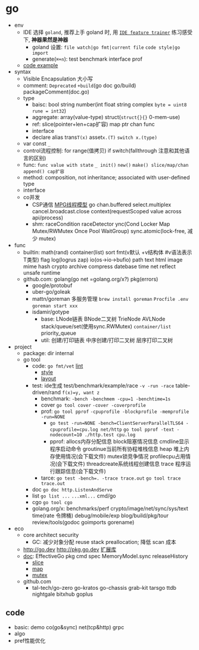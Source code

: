 # go

- env
  - IDE 选择 `goland`, 推荐上手 goland 时, 用 [`IDE feature trainer`](https://plugins.jetbrains.com/plugin/8554-ide-features-trainer) 练习感受下, **神器果然是神器**
    - goland 设置: `file watch|go fmt|current file` `code style|go import`
    - generate(`⌘+n`): test benchmark interface prof
  - [code example](https://github.com/daydaygo/coder/tree/main/src/go)
- syntax
  - Visible Encapsulation 大小写
  - comment: `Deprecated` `+build`(go doc go/build) packageComment(doc.go)
  - type
    - baisc: bool string number(int float string complex `byte = uint8` `rune = int32`)
    - aggregate: array(value-type) struct(`struct{}{}` 0-mem-use)
    - ref: slice(pointer+len+cap扩容) map ptr chan func
    - interface
    - declare alias trans`T(x)` asset`x.(T)` `switch x.(type)`
  - var const `_`
  - control流程控制: for range(值拷贝) if switch(fallthrough 注意和其他语言的区别)
  - func: `func value with state` `_ init()` `new()` `make() slice/map/chan` `append() cap扩容`
  - method: composition, not inheritance; associated with user-defined type
  - interface
  - co并发
    - CSP通信 [MPG线程模型](https://povilasv.me/go-scheduler/) go chan.buffered select.multiplex cancel.broadcast.close context(requestScoped value across api/process)
    - shm: raceCondition raceDetector ync(Cond Locker Map Mutex/RWMutex Once Pool WaitGroup) sync.atomic(lock-free, 减少 mutex)
- func
  - builtin: math(rand) container(list) sort fmt(v默认 +v结构体 #v语法表示 T类型) flag log(logrus zap) io(os->io->bufio) path text html image mime hash crypto archive compress datebase time net reflect unsafe runtime
  - github.com: golang(go net =golang.org/x?) pkg(errors)
    - google/protobuf
    - uber-go/goleak
    - mattn/goreman 多服务管理 `brew install goreman` `Procfile .env` `goreman start xxx`
    - isdamir/gotype
      - base: LNode链表 BNode二叉树 TrieNode AVLNode stack/queue/set(使用sync.RWMutex) `container/list` priority_queue
      - util: 创建/打印链表 中序创建/打印二叉树 层序打印二叉树
- project
  - package: dir internal
  - go tool
    - code: `go fmt/vet` [lint](https://golangci-lint.run/)
      - [style](https://github.com/golang/go/wiki/CodeReviewComments)
      - [layout](https://github.com/golang-standards/project-layout/blob/master/README_zh.md)
    - test: ide生成 test/benchmark/example/race `-v -run -race` table-driven/rand `f(x)=y, want z`
      - benchmark: `-bench -benchmem -cpu=1 -benchtime=1s`
      - cover `go tool cover` `-cover -coverprofile`
      - prof: `go tool pprof` `-cpuprofile -blockprofile -memprofile -run=NONE`
        - `go test -run=NONE -bench=ClientServerParallelTLS64 -cpuprofile=cpu.log net/http` `go tool pprof -text -nodecount=10 ./http.test cpu.log`
        - pprof: allocs内存分配信息 block阻塞情况信息 cmdline显示程序启动命令 groutinue当前所有协程堆栈信息 heap 堆上内存使用情况(会下载文件) mutex锁竞争情况 profilecpu占用情况(会下载文件) threadcreate系统线程创建信息 trace 程序运行跟踪信息(会下载文件)
      - tarce: `go test -bench=. -trace trace.out` `go tool trace trace.out`
    - doc `go doc http.ListenAndServe`
    - list `go list ...` `...xml...` cmd/go
    - cgo `go tool cgo`
    - golang.org/x: benchmarks/perf crypto/image/net/sync/sys/text time(rate 令牌桶) debug/mobile/exp blog/build/pkg/tour review/tools(godoc goimports gorename)
- eco
  - core architect security
    - GC: 减少对象分配 reuse stack preallocation; 降低 scan 成本
  - http://go.dev http://pkg.go.dev [扩展库](http://golang.org/x)
  - [doc](http://golang.org/doc): EffectiveGo pkg cmd spec MemoryModel.sync releaseHistory
    - [slice](https://blog.golang.org/slices-intro)
    - [map](https://cloud.tencent.com/developer/article/1468799)
    - [mutex](https://colobu.com/2018/12/18/dive-into-sync-mutex/)
  - github.com
    - tal-tech/go-zero go-kratos go-chassis grab-kit tarsgo ttdb nightgale bitxhub goplus

## code

- basic: demo co(go&sync) net(tcp&http) grpc
- algo
- pref性能优化
